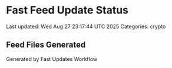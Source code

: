 # Fast Feed Update Status
Last updated: Wed Aug 27 23:17:44 UTC 2025
Categories: crypto

## Feed Files Generated

Generated by Fast Updates Workflow
